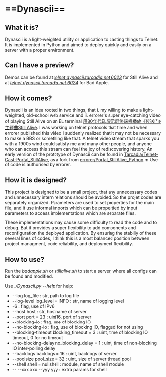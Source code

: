 # ==Dynascii==

## What it is?

Dynascii is a light-weighted utility or application to casting things to Telnet. It is implemented in Python and aimed to deploy quickly and easily on a server with a proper environment.

## Can I have a preview?

Demos can be found at [_telnet dynascii.tarcadia.net 6023_](telnet://dynascii.tarcadia.net:6023) for Still Alive and at [_telnet dynascii.tarcadia.net 6024_](telnet://dynascii.tarcadia.net:6024) for Bad Apple.

## How it comes?

Dynascii is an idea rooted in two things, that i. my willing to make a light-weighted, old-school web service and ii. errorer's super eye-catching video of playing Still Alive on an EL terminal [用80年代EL显示屏终端机播放《传送门》主题曲Still Alive](https://www.bilibili.com/video/BV1cU4y1A7ud). I was working on telnet protocols that time and when errorer published this video I suddenly realized that it may not be necessary to make a BBS or something like that. A telnet video stream that sparks you with a 1900s wind could satisfy me and many other people, and anyone who can access this stream can feel the joy of rediscovering history. An early version of the prototype of Dynascii can be found in [Tarcadia/Telnet-Cast-Portal_StillAlive](https://github.com/Tarcadia/Telnet-Cast-Portal_StillAlive), as a fork from [errorer/Portal_StillAlive_Python](https://github.com/errorer/Portal_StillAlive_Python).m Use of code is authorised by errorer.

## How it is designed?

This project is designed to be a small project, that any unnecessary codes and unnecessary intern relations should be avoided. So the projet codes are separately organized. Parameters are used to set properties for the main file, and it use informal imports which can be propertied by input parameters to access implementations which are separate files.

These implementations may cause some difficulty to read the code and to debug. But it provides a super flexibility to add components and reconfiguration the deployed application. By ensuring the stabiliy of these several lines of codes, I think this is a most balanced position between project managment, code reliability, and deployment flexibility.

## How to use?

Run the _badapple.sh_ or _stillalive.sh_ to start a server, where all configs can be found and modified.

Use _./Dynascii.py --help_ for help:

- --log log_file                : str, path to log file
- --log-level log_level = INFO  : str, name of logging level
- -6                            : flag, use of IPv6
- --host host                   : str, hostname of server
- --port port = 23              : uint16, port of server
- --blocking-io                 : flag, use of blocking IO
- --no-blocking-io              : flag, use of blocking IO, flagged for not using
- --blocking-timeout blocking_timeout = 3   : uint, time of blocking IO timeout, 0 for no timeout
- --no-blocking-delay no_blocking_delay = 1 : uint, time of non-blocking IO inter-polling delay
- --backlogs backlogs = 16                  : uint, backlogs of server
- --poolsize pool_size = 32                 : uint, size of server thread pool
- --shell shell = nullshell                 : module, name of shell module
- -- --xxx xxx --yyy yyy                    : extra params for shell
